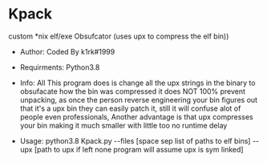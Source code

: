 # Kpack
custom *nix elf/exe Obsufcator (uses upx to compress the elf bin))

* Author: 
Coded By k1rk#1999

* Requirments: Python3.8

* Info: 
All This program does is change all the upx strings in the binary to obsufacate how the bin was compressed it does NOT 100% prevent unpacking, as once the person reverse engineering your bin figures out that it's a upx bin they can easily patch it, still it will confuse alot of people even professionals, Another advantage is that upx compresses your bin making it much smaller with little too no runtime delay

* Usage: 
python3.8 Kpack.py --files [space sep list of paths to elf bins] --upx [path to upx if left none program will assume upx is sym linked]




